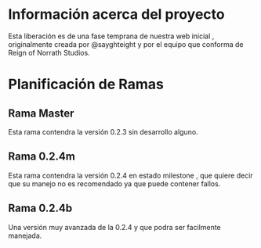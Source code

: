 # Información acerca del proyecto

Esta liberación es de una fase temprana de nuestra web inicial , originalmente creada por @sayghteight y 
por el equipo que conforma de Reign of Norrath Studios.


# Planificación de Ramas 

## Rama Master

Esta rama contendra la versión 0.2.3 sin desarrollo alguno.

## Rama 0.2.4m

Esta rama contendra la versión 0.2.4 en estado milestone , que quiere decir que su manejo no es recomendado ya que puede contener fallos.

## Rama 0.2.4b

Una versión muy avanzada de la 0.2.4 y que podra ser facilmente manejada.


